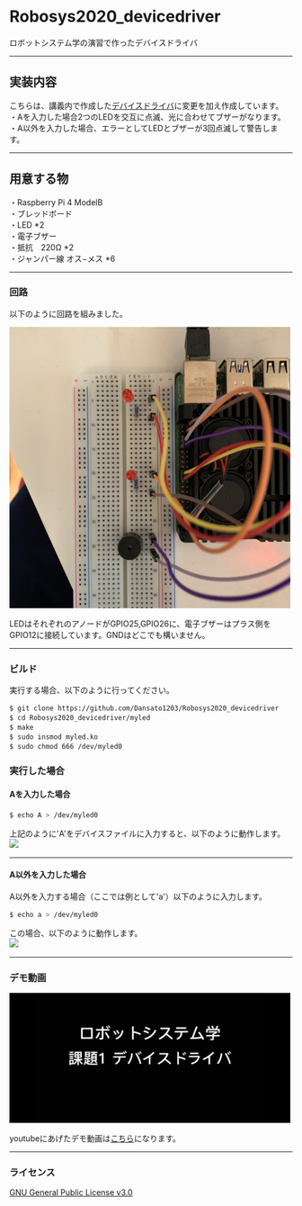 # Robosys2020_devicedriver

ロボットシステム学の演習で作ったデバイスドライバ  
  
---

## 実装内容  
  
こちらは、講義内で作成した[デバイスドライバ](https://github.com/ryuichiueda/robosys_device_drivers/blob/master/myled.c)に変更を加え作成しています。  
・Aを入力した場合2つのLEDを交互に点滅、光に合わせてブザーがなります。  
・A以外を入力した場合、エラーとしてLEDとブザーが3回点滅して警告します。  
  
---
  
## 用意する物
  
・Raspberry Pi 4 ModelB  
・ブレッドボード  
・LED *2  
・電子ブザー  
・抵抗　220Ω *2  
・ジャンパー線 オス−メス *6  
  
---
  
### 回路
  
以下のように回路を組みました。  

<img src=https://github.com/Dansato1203/Robosys2020_devicedriver/blob/master/13118597806544.jpg width=500px />  
  
LEDはそれぞれのアノードがGPIO25,GPIO26に、電子ブザーはプラス側をGPIO12に接続しています。GNDはどこでも構いません。  
  
---
  
### ビルド
  
実行する場合、以下のように行ってください。  
```sh
$ git clone https://github.com/Dansato1203/Robosys2020_devicedriver  
$ cd Robosys2020_devicedriver/myled  
$ make  
$ sudo insmod myled.ko  
$ sudo chmod 666 /dev/myled0  
```
  
### 実行した場合  
#### Aを入力した場合  
  
```sh
$ echo A > /dev/myled0  
```

上記のように'A'をデバイスファイルに入力すると、以下のように動作します。
<img src=https://github.com/Dansato1203/Robosys2020_devicedriver/blob/master/demo1.gif width=500px />
  
---

#### A以外を入力した場合

A以外を入力する場合（ここでは例として'a'）以下のように入力します。
```sh
$ echo a > /dev/myled0
```
  
この場合、以下のように動作します。  
<img src= https://github.com/Dansato1203/Robosys2020_devicedriver/blob/master/demo2.gif width=500px />  
  
---
  
### デモ動画  
  
<img src= https://github.com/Dansato1203/Robosys2020_devicedriver/blob/master/IMG_3674.PNG width=500px />
  
youtubeにあげたデモ動画は[こちら](https://www.youtube.com/watch?v=sgbnUssXj0Q)になります。
  
---
  
### ライセンス
[GNU General Public License v3.0](https://github.com/Dansato1203/Robosys2020_devicedriver/blob/master/COPYING)  
